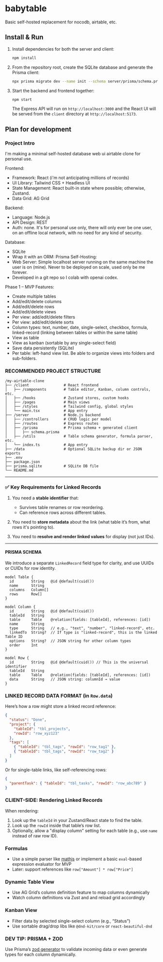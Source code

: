 # babytable
Basic self-hosted replacement for nocodb, airtable, etc.

## Install & Run

1. Install dependencies for both the server and client:

   ```bash
   npm install
   ```

2. From the repository root, create the SQLite database and generate the Prisma
   client:

   ```bash
   npx prisma migrate dev --name init --schema server/prisma/schema.prisma
   ```

3. Start the backend and frontend together:

   ```bash
   npm start
   ```

   The Express API will run on `http://localhost:3000` and the React UI will be
   served from the `client` directory at `http://localhost:5173`.


## Plan for development

### Project Intro

I'm making a minimal self-hosted database web ui airtable clone for personal use.

Frontend:
- Framework: React (i'm not anticipating millions of records)
- UI Library: Tailwind CSS + Headless UI
- State Management: React built-in state where possible; otherwise, Zustand.
- Data Grid: AG Grid

Backend:
- Language: Node.js
- API Design: REST
- Auth: none. It's for personal use only, there will only ever be one user, on an offline local network, with no need for any kind of security.

Database:
- SQLite
- Wrap it with an ORM: Prisma
Self-Hosting:
- Web Server: Simple localhost server running on the same machine the user is on (mine). Never to be deployed on scale, used only be me forever.
- Developed in a git repo so I colab with openai codex.


Phase 1 – MVP Features:
- Create multiple tables
- Add/edit/delete columns
- Add/edit/delete rows
- Add/edit/delete views
- Per view: add/edit/delete filters
- Per view: add/edit/delete sorts
- Column types: text, number, date, single-select, checkbox, formula, linked-record (linking between tables or within the same table)
- View as table
- View as kanban (sortable by any single-select field)
- Save data persistently (SQLite)
- Per table: left-hand view list. Be able to organize views into folders and sub-folders.


###  RECOMMENDED PROJECT STRUCTURE

```
/my-airtable-clone
├── /client                # React frontend
│   ├── /components        # Table editor, Kanban, column controls, etc.
│   ├── /hooks             # Zustand stores, custom hooks
│   ├── /pages             # Main views
│   ├── /styles            # Tailwind config, global styles
│   └── main.tsx           # App entry
├── /server                # Node.js backend
│   ├── /controllers       # CRUD logic per model
│   ├── /routes            # Express routes
│   ├── /prisma            # Prisma schema + generated client
│   │   ├── schema.prisma
│   ├── /utils             # Table schema generator, formula parser, etc.
│   └── index.ts           # App entry
├── /data                  # Optional SQLite backup dir or JSON exports
├── .env
├── package.json
├── prisma.sqlite          # SQLite DB file
└── README.md
```



---

### ✅ **Key Requirements for Linked Records**

1. You need a **stable identifier** that:

   * Survives table renames or row reordering.
   * Can reference rows across different tables.
2. You need to **store metadata** about the link (what table it’s from, what rows it's pointing to).
3. You need to **resolve and render linked values** for display (not just IDs).

---

#### PRISMA SCHEMA

We introduce a separate `LinkedRecord` field type for clarity, and use UUIDs or CUIDs for row identity.

```prisma
model Table {
  id        String   @id @default(cuid())
  name      String
  columns   Column[]
  rows      Row[]
}

model Column {
  id        String   @id @default(cuid())
  tableId   String
  table     Table    @relation(fields: [tableId], references: [id])
  name      String
  type      String   // e.g., "text", "number", "linked-record", etc.
  linkedTo  String?  // If type is "linked-record", this is the linked Table ID
  options   String?  // JSON string for other column types
  order     Int
}

model Row {
  id        String   @id @default(cuid()) // This is the universal identifier
  tableId   String
  table     Table    @relation(fields: [tableId], references: [id])
  data      String   // JSON string: columnId → value
}
```

### LINKED RECORD DATA FORMAT (in `Row.data`)

Here’s how a row might store a linked record reference:

```json
{
  "status": "Done",
  "project": {
    "tableId": "tbl_projects",
    "rowId": "row_xyz123"
  },
  "tags": [
    { "tableId": "tbl_tags", "rowId": "row_tag1" },
    { "tableId": "tbl_tags", "rowId": "row_tag2" }
  ]
}
```

Or for single-table links, like self-referencing rows:

```json
{
  "parentTask": { "tableId": "tbl_tasks", "rowId": "row_abc789" }
}
```


### CLIENT-SIDE: Rendering Linked Records

When rendering:

1. Look up the `tableId` in your Zustand/React state to find the table.
2. Look up the `rowId` inside that table’s row list.
3. Optionally, allow a "display column" setting for each table (e.g., use `name` instead of raw row ID).

### Formulas

* Use a simple parser like [mathjs](https://mathjs.org/) or implement a basic `eval`-based expression evaluator for MVP
* Later: support references like `row["Amount"] * row["Price"]`

### **Dynamic Table View**

* Use AG Grid’s column definition feature to map columns dynamically
* Watch column definitions via Zust and and reload grid accordingly

### **Kanban View**

* Filter data by selected single-select column (e.g., “Status”)
* Use sortable drag/drop libs like `@dnd-kit/core` or `react-beautiful-dnd`


### DEV TIP: PRISMA + ZOD

Use Prisma’s [zod generator](https://github.com/ivanhofer/prisma-zod-generator) to validate incoming data or even generate types for each column dynamically.
